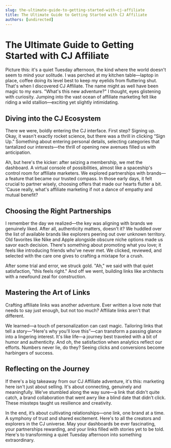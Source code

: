```yaml
---
slug: the-ultimate-guide-to-getting-started-with-cj-affiliate
title: The Ultimate Guide to Getting Started with CJ Affiliate
authors: [undirected]
---
```


# The Ultimate Guide to Getting Started with CJ Affiliate

Picture this: it's a quiet Tuesday afternoon, the kind where the world doesn't seem to mind your solitude. I was perched at my kitchen table—laptop in place, coffee doing its level best to keep my eyelids from fluttering shut. That's when I discovered CJ Affiliate. The name might as well have been magic to my ears. "What's this new adventure?" I thought, eyes glistening with curiosity. Jumping into the vast ocean of affiliate marketing felt like riding a wild stallion—exciting yet slightly intimidating.

## Diving into the CJ Ecosystem

There we were, boldly entering the CJ interface. First step? Signing up. Okay, it wasn't exactly rocket science, but there was a thrill in clicking “Sign Up.” Something about entering personal details, selecting categories that tantalized our interests—the thrill of opening new avenues filled us with anticipation. 

Ah, but here's the kicker: after seizing a membership, we met the dashboard. A virtual console of possibilities, almost like a spaceship's control room for affiliate marketers. We explored partnerships with brands—a feature that became our trusted compass. In those early days, it felt crucial to partner wisely, choosing offers that made our hearts flutter a bit. 'Cause really, what's affiliate marketing if not a dance of empathy and mutual benefit?

## Choosing the Right Partnerships

I remember the day we realized—the key was aligning with brands we genuinely liked. After all, authenticity matters, doesn't it? We huddled over the list of available brands like explorers peering out over unknown territory. Old favorites like Nike and Apple alongside obscure niche options made us savor each decision. There's something about promoting what you love; it feels like introducing friends who've never met. We clicked, reviewed, and selected with the care one gives to crafting a mixtape for a crush.

After some trial and error, we struck gold. "Ah," we said with that quiet satisfaction, "this feels right." And off we went, building links like architects with a newfound zeal for construction.

## Mastering the Art of Links

Crafting affiliate links was another adventure. Ever written a love note that needs to say just enough, but not too much? Affiliate links aren't that different. 

We learned—a touch of personalization can cast magic. Tailoring links that tell a story—“Here's why you'll love this”—can transform a passing glance into a lingering interest. It's like life—a journey best traveled with a bit of humor and authenticity. And oh, the satisfaction when analytics reflect our efforts. Numbers never lie, do they? Seeing clicks and conversions become harbingers of success. 

## Reflecting on the Journey

If there's a big takeaway from our CJ Affiliate adventure, it's this: marketing here isn't just about selling. It's about connecting, genuinely and meaningfully. We’ve stumbled along the way sure—a link that didn't quite catch, a brand collaboration that went awry like a blind date that didn’t click. These missteps taught us resilience and creativity.

In the end, it’s about cultivating relationships—one link, one brand at a time. A symphony of trust and shared excitement. Here's to all the creators and explorers in the CJ universe. May your dashboards be ever fascinating, your partnerships rewarding, and your links filled with stories yet to be told. Here's to transforming a quiet Tuesday afternoon into something extraordinary.